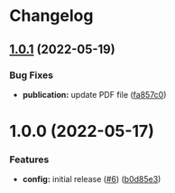 # Changelog

## [1.0.1](https://github.com/American-Technion-Society/publications/compare/v1.0.0...v1.0.1) (2022-05-19)


### Bug Fixes

* **publication:** update PDF file ([fa857c0](https://github.com/American-Technion-Society/publications/commit/fa857c062cdd5f7b73e295536f780c1e9de28afb))

# 1.0.0 (2022-05-17)


### Features

* **config:** initial release ([#6](https://github.com/American-Technion-Society/publications/issues/6)) ([b0d85e3](https://github.com/American-Technion-Society/publications/commit/b0d85e3e350c69697fd635402f27a1bbfcf97bd1))
